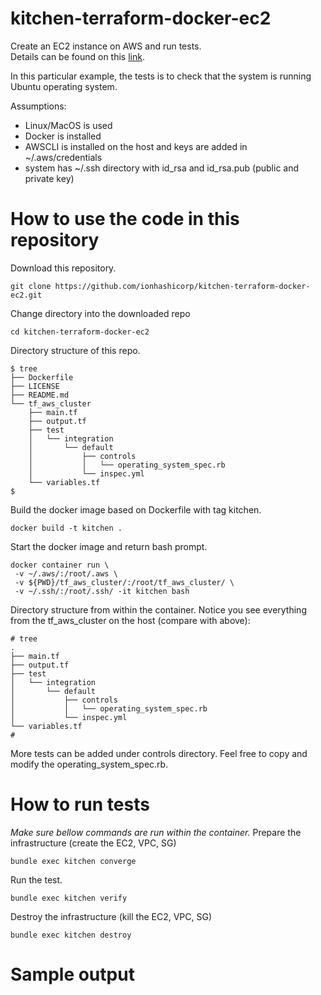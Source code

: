 # kitchen-terraform-docker-ec2
Create an EC2 instance on AWS and run tests. \
Details can be found on this [link](https://newcontext-oss.github.io/kitchen-terraform/tutorials/amazon_provider_ec2.html).

In this particular example, the tests is to check that the system is running Ubuntu operating system.

Assumptions:
- Linux/MacOS is used
- Docker is installed
- AWSCLI is installed on the host and keys are added in ~/.aws/credentials
- system has ~/.ssh directory with id_rsa and id_rsa.pub (public and private key)

# How to use the code in this repository

Download this repository.
```
git clone https://github.com/ionhashicorp/kitchen-terraform-docker-ec2.git
```

Change directory into the downloaded repo
```
cd kitchen-terraform-docker-ec2
```

Directory structure of this repo.
```
$ tree
├── Dockerfile
├── LICENSE
├── README.md
└── tf_aws_cluster
    ├── main.tf
    ├── output.tf
    ├── test
    │   └── integration
    │       └── default
    │           ├── controls
    │           │   └── operating_system_spec.rb
    │           └── inspec.yml
    └── variables.tf
$
```


Build the docker image based on Dockerfile with tag kitchen.
```
docker build -t kitchen .
```

Start the docker image and return bash prompt.
```
docker container run \
 -v ~/.aws/:/root/.aws \
 -v ${PWD}/tf_aws_cluster/:/root/tf_aws_cluster/ \
 -v ~/.ssh/:/root/.ssh/ -it kitchen bash
```

Directory structure from within the container.
Notice you see everything from the tf_aws_cluster on the host (compare with above):
```
# tree
.
├── main.tf
├── output.tf
├── test
│   └── integration
│       └── default
│           ├── controls
│           │   └── operating_system_spec.rb
│           └── inspec.yml
└── variables.tf
#
```

More tests can be added under controls directory.
Feel free to copy and modify the operating_system_spec.rb.

# How to run tests
_Make sure bellow commands are run within the container._
Prepare the infrastructure (create the EC2, VPC, SG)
```
bundle exec kitchen converge
```

Run the test.
```
bundle exec kitchen verify
```

Destroy the infrastructure (kill the EC2, VPC, SG)
```
bundle exec kitchen destroy
```


# Sample output
